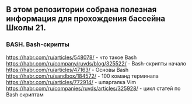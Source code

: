 ## В этом репозитории собрана полезная информация для прохождения бассейна Школы 21.

### BASH. Bash-скрипты
https://habr.com/ru/articles/548078/ - что такое Bash <br>
https://habr.com/ru/company/ruvds/blog/325522/ - Bash-скрипты начало <br>
https://habr.com/ru/articles/47163/ - Основы Bash <br>
https://habr.com/ru/sandbox/184572/ - 100 команд терминала <br>
https://habr.com/ru/articles/772914/ - шпаргалка Vim <br>
https://habr.com/ru/companies/ruvds/articles/325928/ - цикл статей по Bash скриптам <br>
